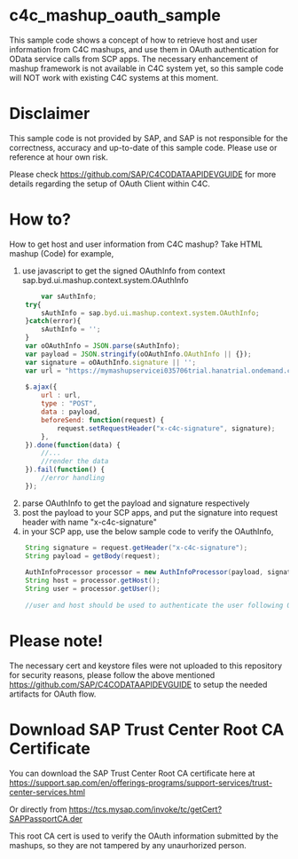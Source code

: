 # c4c_mashup_oauth_sample
This sample code shows a concept of how to retrieve host and user information from C4C mashups, and use them in OAuth authentication for OData service calls from SCP apps.
The necessary enhancement of mashup framework is not available in C4C system yet, so this sample code will NOT work with existing C4C systems at this moment.

# Disclaimer
This sample code is not provided by SAP, and SAP is not responsible for the correctness, accuracy and up-to-date of this sample code. Please use or reference at hour own risk.


Please check https://github.com/SAP/C4CODATAAPIDEVGUIDE for more details regarding the setup of OAuth Client within C4C.

# How to?
How to get host and user information from C4C mashup?
Take HTML mashup (Code) for example, 

1. use javascript to get the signed OAuthInfo from context sap.byd.ui.mashup.context.system.OAuthInfo
```javascript
        var sAuthInfo;
	try{
		sAuthInfo = sap.byd.ui.mashup.context.system.OAuthInfo;
	}catch(error){
		sAuthInfo = '';
	}
	var oOAuthInfo = JSON.parse(sAuthInfo);
	var payload = JSON.stringify(oOAuthInfo.OAuthInfo || {});			
	var signature = oOAuthInfo.signature || '';
	var url = "https://mymashupservicei035706trial.hanatrial.ondemand.com/MyMashupService/MyMashupServiceServlet";
			
	$.ajax({
		url : url,
		type : "POST",
		data : payload,
		beforeSend: function(request) {
		    request.setRequestHeader("x-c4c-signature", signature);
		},
	}).done(function(data) {
		//...
		//render the data
	}).fail(function() {
		//error handling
	}); 
```


2. parse OAuthInfo to get the payload and signature respectively
3. post the payload to your SCP apps, and put the signature into request header with name "x-c4c-signature"
4. in your SCP app, use the below sample code to verify the OAuthInfo,
```java
	String signature = request.getHeader("x-c4c-signature");
	String payload = getBody(request);
		
	AuthInfoProcessor processor = new AuthInfoProcessor(payload, signature);
	String host = processor.getHost();
	String user = processor.getUser();
	
	//user and host should be used to authenticate the user following OAuth flow
```


# Please note!
The necessary cert and keystore files were not uploaded to this repository for security reasons, please follow the above mentioned  https://github.com/SAP/C4CODATAAPIDEVGUIDE to setup the needed artifacts for OAuth flow.

# Download SAP Trust Center Root CA Certificate
You can download the SAP Trust Center Root CA certificate here at 
https://support.sap.com/en/offerings-programs/support-services/trust-center-services.html

Or directly from https://tcs.mysap.com/invoke/tc/getCert?SAPPassportCA.der

This root CA cert is used to verify the OAuth information submitted by the mashups, so they are not tampered by any unaurhorized person.

